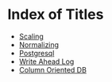 # Index of Titles

- [Scaling]
- [Normalizing]
- [Postgresql]
- [Write Ahead Log]
- [Column Oriented DB]

<!-- links -->

[Scaling]: database-scaling.md
[Normalizing]: normalizing.md
[Postgresql]: postgres.md
[Write Ahead Log]: wal.md
[Column Oriented DB]: column-oriented-db.md

